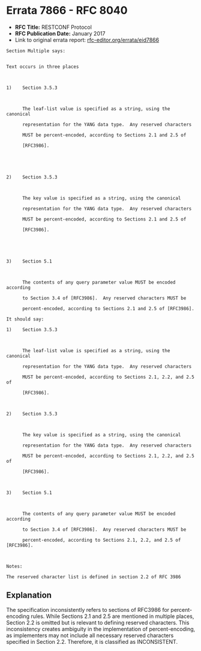 # Errata 7866 - RFC 8040

- **RFC Title:** RESTCONF Protocol
- **RFC Publication Date:** January 2017
- Link to original errata report: [rfc-editor.org/errata/eid7866](https://www.rfc-editor.org/errata/eid7866)

```
Section Multiple says:


Text occurs in three places

1)    Section 3.5.3

      The leaf-list value is specified as a string, using the canonical
      representation for the YANG data type.  Any reserved characters
      MUST be percent-encoded, according to Sections 2.1 and 2.5 of
      [RFC3986].


2)    Section 3.5.3

      The key value is specified as a string, using the canonical
      representation for the YANG data type.  Any reserved characters
      MUST be percent-encoded, according to Sections 2.1 and 2.5 of
      [RFC3986]. 


3)    Section 5.1

      The contents of any query parameter value MUST be encoded according
      to Section 3.4 of [RFC3986].  Any reserved characters MUST be
      percent-encoded, according to Sections 2.1 and 2.5 of [RFC3986].

It should say:

1)    Section 3.5.3

      The leaf-list value is specified as a string, using the canonical
      representation for the YANG data type.  Any reserved characters
      MUST be percent-encoded, according to Sections 2.1, 2.2, and 2.5 of
      [RFC3986].

2)    Section 3.5.3

      The key value is specified as a string, using the canonical
      representation for the YANG data type.  Any reserved characters
      MUST be percent-encoded, according to Sections 2.1, 2.2, and 2.5 of
      [RFC3986]. 

3)    Section 5.1
      
      The contents of any query parameter value MUST be encoded according
      to Section 3.4 of [RFC3986].  Any reserved characters MUST be
      percent-encoded, according to Sections 2.1, 2.2, and 2.5 of [RFC3986].


Notes:

The reserved character list is defined in section 2.2 of RFC 3986
```

## Explanation

The specification inconsistently refers to sections of RFC3986 for percent-encoding rules.  While Sections 2.1 and 2.5 are mentioned in multiple places, Section 2.2 is omitted but is relevant to defining reserved characters.  This inconsistency creates ambiguity in the implementation of percent-encoding, as implementers may not include all necessary reserved characters specified in Section 2.2.  Therefore, it is classified as INCONSISTENT.
